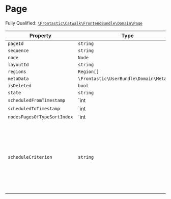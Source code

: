 #  Page

Fully Qualified: [`\Frontastic\Catwalk\FrontendBundle\Domain\Page`](../../../../src/php/FrontendBundle/Domain/Page.php)

Property|Type|Default|Description
--------|----|-------|-----------
`pageId`|`string`||
`sequence`|`string`||
`node`|`Node`||
`layoutId`|`string`||
`regions`|`Region[]`|`[]`|
`metaData`|`\Frontastic\UserBundle\Domain\MetaData`||
`isDeleted`|`bool`|`false`|
`state`|`string`||
`scheduledFromTimestamp`|`int|null`||This is a UNIX timestamp since doctrine can not persist a \DateTime-object to MySQL and ensure the time point is still the same. It can ensure to maintain the time but the timezone may change which produces a different time point.
`scheduledToTimestamp`|`int|null`||This is a UNIX timestamp since doctrine can not persist a \DateTime-object to MySQL and ensure the time point is still the same. It can ensure to maintain the time but the timezone may change which produces a different time point.
`nodesPagesOfTypeSortIndex`|`int|null`|`null`|
`scheduleCriterion`|`string`|`''`|A FECL criterion which can control when this page will be rendered if it is in the scheduled state.

